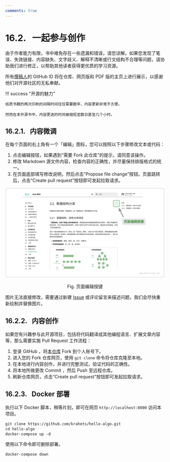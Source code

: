 ```yaml
---
comments: true
---
```


# 16.2. &nbsp; 一起参与创作

由于作者能力有限，书中难免存在一些遗漏和错误，请您谅解。如果您发现了笔误、失效链接、内容缺失、文字歧义、解释不清晰或行文结构不合理等问题，请协助我们进行修正，以帮助其他读者获得更优质的学习资源。

所有[撰稿人](https://github.com/krahets/hello-algo/graphs/contributors)的 GitHub ID 将在仓库、网页版和 PDF 版的主页上进行展示，以感谢他们对开源社区的无私奉献。

!!! success "开源的魅力"

    纸质书籍的两次印刷的间隔时间往往需要数年，内容更新非常不方便。
    
    然而在本开源书中，内容更迭的时间被缩短至数日甚至几个小时。

## 16.2.1. &nbsp; 内容微调

在每个页面的右上角有一个「编辑」图标，您可以按照以下步骤修改文本或代码：

1. 点击编辑按钮，如果遇到“需要 Fork 此仓库”的提示，请同意该操作。
2. 修改 Markdown 源文件内容，检查内容的正确性，并尽量保持排版格式的统一。
3. 在页面底部填写修改说明，然后点击“Propose file change”按钮。页面跳转后，点击“Create pull request”按钮即可发起拉取请求。

![页面编辑按键](contribution.assets/edit_markdown.png)

<p align="center"> Fig. 页面编辑按键 </p>

图片无法直接修改，需要通过新建 [Issue](https://github.com/krahets/hello-algo/issues) 或评论留言来描述问题，我们会尽快重新绘制并替换图片。

## 16.2.2. &nbsp; 内容创作

如果您有兴趣参与此开源项目，包括将代码翻译成其他编程语言、扩展文章内容等，那么需要实施 Pull Request 工作流程：

1. 登录 GitHub ，将[本仓库](https://github.com/krahets/hello-algo) Fork 到个人账号下。
2. 进入您的 Fork 仓库网页，使用 `git clone` 命令将仓库克隆至本地。
3. 在本地进行内容创作，并进行完整测试，验证代码的正确性。
4. 将本地所做更改 Commit ，然后 Push 至远程仓库。
5. 刷新仓库网页，点击“Create pull request”按钮即可发起拉取请求。

## 16.2.3. &nbsp; Docker 部署

执行以下 Docker 脚本，稍等片刻，即可在网页 `http://localhost:8000` 访问本项目。

```shell
git clone https://github.com/krahets/hello-algo.git
cd hello-algo
docker-compose up -d
```

使用以下命令即可删除部署。

```shell
docker-compose down
```
